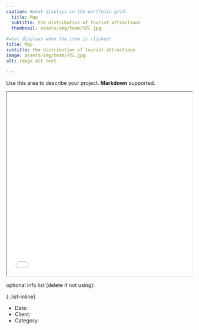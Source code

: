 ```yaml
---
caption: #what displays in the portfolio grid:
  title: Map
  subtitle: the distribution of tourist attractions
  thumbnail: assets/img/team/지도.jpg
  
#what displays when the item is clicked:
title: Map
subtitle: the distribution of tourist attractions
image: assets/img/team/지도.jpg
alt: image alt text

---
```

Use this area to describe your project. **Markdown** supported.

<iframe src="portfolio/Kakao_map_Example.html" width="100%" height="500px"></iframe>

optional info list (delete if not using):

{:.list-inline} 
- Date: 
- Client: 
- Category: 

